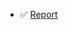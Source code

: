 - ✅ [Report](https://github.com/ZiyuWang1121/PICO-VR-Headset-Market-Analysis/blob/main/PICO%20VR%20Headset%20Market%20Analysis.pdf)
